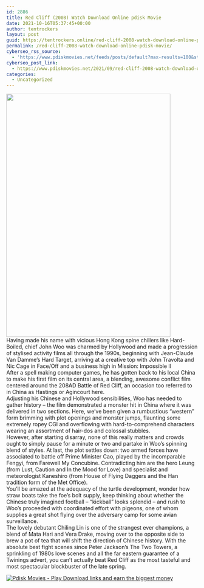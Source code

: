 ```yaml
---
id: 2886
title: Red Cliff (2008) Watch Download Online pdisk Movie
date: 2021-10-16T05:37:45+00:00
author: tentrockers
layout: post
guid: https://tentrockers.online/red-cliff-2008-watch-download-online-pdisk-movie/
permalink: /red-cliff-2008-watch-download-online-pdisk-movie/
cyberseo_rss_source:
  - 'https://www.pdiskmovies.net/feeds/posts/default?max-results=100&start-index=701'
cyberseo_post_link:
  - https://www.pdiskmovies.net/2021/09/red-cliff-2008-watch-download-online.html
categories:
  - Uncategorized
---
```

<div class="separator">
  <a href="https://1.bp.blogspot.com/-yvij_npE10U/YS-wHoq9c6I/AAAAAAAAAkc/_vV7xGqI9Sg6zWpvUstG0ekd6scKRbYCgCLcBGAsYHQ/s2048/Red%2BCliff%2B%25282008%2529%2BWatch%2BDownload%2BOnline%2Bpdisk%2BMovie.jpg"><img loading="lazy" border="0" data-original-height="2048" data-original-width="1382" height="640" src="https://1.bp.blogspot.com/-yvij_npE10U/YS-wHoq9c6I/AAAAAAAAAkc/_vV7xGqI9Sg6zWpvUstG0ekd6scKRbYCgCLcBGAsYHQ/w432-h640/Red%2BCliff%2B%25282008%2529%2BWatch%2BDownload%2BOnline%2Bpdisk%2BMovie.jpg" width="432" /></a>
</div>

<div>
  <div>
    <span>Having made his name with vicious Hong Kong spine chillers like Hard-Boiled, chief John Woo was charmed by Hollywood and made a progression of stylised activity films all through the 1990s, beginning with Jean-Claude Van Damme&#8217;s Hard Target, arriving at a creative top with John Travolta and Nic Cage in Face/Off and a business high in Mission: Impossible II&nbsp;</span>
  </div>
  
  <div>
    <span>After a spell making computer games, he has gotten back to his local China to make his first film on its central area, a blending, awesome conflict film centered around the 208AD Battle of Red Cliff, an occasion too referred to in China as Hastings or Agincourt here.&nbsp;</span>
  </div>
  
  <div>
    <span>Adjusting his Chinese and Hollywood sensibilities, Woo has needed to gather history &#8211; the film demonstrated a monster hit in China where it was delivered in two sections. Here, we&#8217;ve been given a rumbustious &#8220;western&#8221; form brimming with plot openings and monster jumps, flaunting some extremely ropey CGI and overflowing with hard-to-comprehend characters wearing an assortment of hair-dos and colossal stubbles.&nbsp;</span>
  </div>
  
  <div>
    <span>However, after starting disarray, none of this really matters and crowds ought to simply pause for a minute or two and partake in Woo&#8217;s spinning blend of styles. At last, the plot settles down: two armed forces have associated to battle off Prime Minister Cao, played by the incomparable Fengyi, from Farewell My Concubine. Contradicting him are the hero Leung (from Lust, Caution and In the Mood for Love) and specialist and meteorologist Kaneshiro (from House of Flying Daggers and the Han tradition form of the Met Office).&nbsp;</span>
  </div>
  
  <div>
    <span>You&#8217;ll be amazed at the adequacy of the turtle development, wonder how straw boats take the foe&#8217;s bolt supply, keep thinking about whether the Chinese truly imagined football &#8211; &#8220;kickball&#8221; looks splendid &#8211; and rush to Woo&#8217;s proceeded with coordinated effort with pigeons, one of whom supplies a great shot flying over the adversary camp for some avian surveillance.&nbsp;</span>
  </div>
  
  <div>
    <span>The lovely debutant Chiling Lin is one of the strangest ever champions, a blend of Mata Hari and Vera Drake, moving over to the opposite side to brew a pot of tea that will shift the direction of Chinese history. With the absolute best fight scenes since Peter Jackson&#8217;s The Two Towers, a sprinkling of 1980s love scenes and all the far eastern guarantee of a Twinings advert, you can&#8217;t actually beat Red Cliff as the most tasteful and most spectacular blockbuster of the late spring.</span>
  </div>
</div>

[![](https://1.bp.blogspot.com/-KJZYdQTn3nw/YS8VdIdXMyI/AAAAAAAAaw4/BR8dsGkpxw0T8C_4G4ALfMA7cP79KN3kwCLcBGAsYHQ/w400-h58/play_download_buttuons-removebg-preview.png "Pdisk Movies - Play Download links and earn the biggest money")](https://kofilink.com/1/bnYyanN0MDAwOWcz?dn=1)